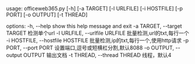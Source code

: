 usage: officeweb365.py [-h] [-a TARGET] [-l URLFILE] [-i HOSTFILE] [-p PORT] [-o OUTPUT] [-t THREAD]

options:
  -h, --help            show this help message and exit
  -a TARGET, --target TARGET
                        检测单个url
  -l URLFILE, --urlfile URLFILE
                        批量检测,url的txt,每行一个
  -i HOSTFILE, --hostfile HOSTFILE
                        批量检测,ip的txt,每行一个,使用http请求
  -p PORT, --port PORT  设置端口,逗号或短横杠分割,默认8088
  -o OUTPUT, --output OUTPUT
                        输出文档
  -t THREAD, --thread THREAD
                        线程，默认4
